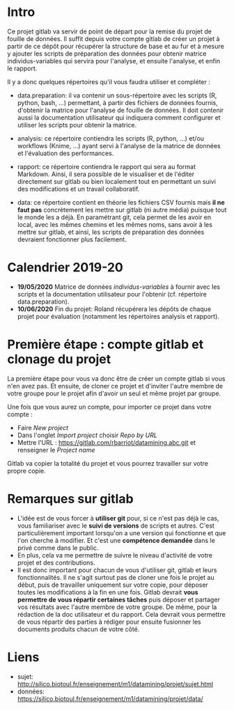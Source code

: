 # Intro

Ce projet gitlab va servir de point de départ pour la remise du projet de fouille de données. Il suffit depuis votre compte gitlab de créer un projet à partir de ce dépôt pour récupérer la structure de base et au fur et à mesure y ajouter les scripts de préparation des données pour obtenir matrice individus-variables qui servira pour l'analyse, et ensuite l'analyse, et enfin le rapport.


Il y a donc quelques répertoires qu'il vous faudra utiliser et compléter :

- data.preparation: il va contenir un sous-répertoire avec les scripts (R, python, bash, ...) permettant, à partir des fichiers de données fournis, d'obtenir la matrice pour l'analyse de fouille de données. Il doit contenir aussi la documentation utilisateur qui indiquera comment configurer et utiliser les scripts pour obtenir la matrice.

- analysis: ce répertoire contiendra les scripts (R, python, ...) et/ou workflows (Knime, ...) ayant servi à l'analyse de la matrice de données et l'évaluation des performances.

- rapport: ce répertoire contiendra le rapport qui sera au format Markdown. Ainsi, il sera possible de le visualiser et de l'éditer directement sur gitlab ou bien localement tout en permettant un suivi des modifications et un travail collaboratif.

- data: ce répertoire contient en théorie les fichiers CSV fournis mais **il ne faut pas** concrètement les mettre sur gitlab (ni autre média) puisque tout le monde les a déjà. En paramétrant git, cela permet de les avoir en local, avec les mêmes chemins et les mêmes noms, sans avoir à les mettre sur gitlab, et ainsi, les scripts de préparation des données devraient fonctionner plus facilement.


# Calendrier 2019-20

- **19/05/2020** Matrice de données *individus-variables* à fournir avec les scripts et la documentation utilisateur pour l'obtenir (cf. répertoire data.preparation).
- **10/06/2020** Fin du projet: Roland récupérera les dépôts de chaque projet pour évaluation (notamment les répertoires analysis et rapport).

# Première étape : compte gitlab et clonage du projet

La première étape pour vous va donc être de créer un compte gitlab si vous n'en avez pas. Et ensuite, de cloner ce projet et d'inviter l'autre membre de votre groupe pour le projet afin d'avoir un seul et même projet par groupe.

Une fois que vous aurez un compte, pour importer ce projet dans votre compte :

- Faire *New project*
- Dans l'onglet *Import project* choisir *Repo by URL*
- Mettre l'URL : https://gitlab.com/rbarriot/datamining.abc.git et renseigner le *Project name*

Gitlab va copier la totalité du projet et vous pourrez travailler sur votre propre copie.

# Remarques sur gitlab

- L'idée est de vous forcer à **utiliser git** pour, si ce n'est pas déjà le cas, vous familiariser avec le **suivi de versions** de scripts et autres. C'est particulièrement important lorsqu'on a une version qui fonctionne et que l'on cherche à modifier. Et c'est une **compétence demandée** dans le privé comme dans le public.
- En plus, cela va me permettre de suivre le niveau d'activité de votre projet et des contributions.
- Il est donc important pour chacun de vous d'utiliser git, gitlab et leurs fonctionnalités. Il ne s'agit surtout pas de cloner une fois le projet au début, puis de travailler uniquement sur votre copie, pour déposer toutes les modifications à la fin en une fois. Gitlab devrait **vous permettre de vous répartir certaines tâches** puis déposer et partager vos résultats avec l'autre membre de votre groupe. De même, pour la rédaction de la doc utilisateur et du rapport. Cela devrait vous permettre de vous répartir des parties à rédiger pour ensuite fusionner les documents produits chacun de votre côté.

# Liens

- sujet: http://silico.biotoul.fr/enseignement/m1/datamining/projet/sujet.html
- données: https://silico.biotoul.fr/enseignement/m1/datamining/projet/data/

